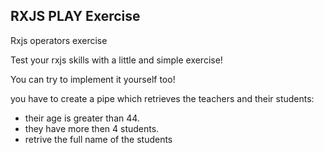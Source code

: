 ## RXJS PLAY Exercise

Rxjs operators exercise

Test your rxjs skills with a little and simple exercise! <br>

You can try to implement it yourself too!

you have to create a pipe which retrieves the teachers and their students:

- their age is greater than 44.
- they have more then 4 students.
- retrive the full name of the students
